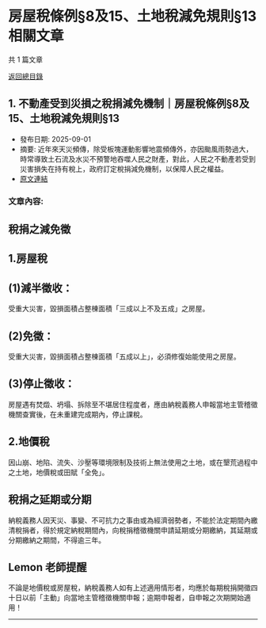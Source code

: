 # 房屋稅條例§8及15、土地稅減免規則§13 相關文章

共 1 篇文章

[返回總目錄](00_總目錄.md)

## 1. 不動產受到災損之稅捐減免機制｜房屋稅條例§8及15、土地稅減免規則§13

- 發布日期: 2025-09-01
- 摘要: 近年來天災頻傳，除受板塊運動影響地震頻傳外，亦因颱風雨勢過大，時常導致土石流及水災不預警地吞噬人民之財產，對此，人民之不動產若受到災害損失在持有稅上，政府訂定稅捐減免機制，以保障人民之權益。
- [原文連結](https://www.jasper-realestate.com/%e4%b8%8d%e5%8b%95%e7%94%a2%e5%8f%97%e5%88%b0%e7%81%bd%e6%90%8d%e4%b9%8b_%e7%a8%85_%e6%8d%90%e6%b8%9b%e5%85%8d%e6%a9%9f%e5%88%b6%e6%88%bf%e5%b1%8b%e7%a8%85%e6%a2%9d%e4%be%8b8%e5%8f%8a15%e5%9c%9f/)

### 文章內容:

## 稅捐之減免徵

## 1.房屋稅

## (1)減半徵收：

受重大災害，毀損面積占整棟面積「三成以上不及五成」之房屋。

## (2)免徵：

受重大災害，毀損面積占整棟面積「五成以上」，必須修復始能使用之房屋。

## (3)停止徵收：

房屋遇有焚燬、坍塌、拆除至不堪居住程度者，應由納稅義務人申報當地主管稽徵機關查實後，在未重建完成期內，停止課稅。

## 2.地價稅

因山崩、地陷、流失、沙壓等環境限制及技術上無法使用之土地，或在墾荒過程中之土地，地價稅或田賦「全免」。

## 稅捐之延期或分期

納稅義務人因天災、事變、不可抗力之事由或為經濟弱勢者，不能於法定期間內繳清稅捐者，得於規定納稅期間內，向稅捐稽徵機關申請延期或分期繳納，其延期或分期繳納之期間，不得逾三年。

## Lemon 老師提醒

不論是地價稅或房屋稅，納稅義務人如有上述適用情形者，均應於每期稅捐開徵四十日以前「主動」向當地主管稽徵機關申報；逾期申報者，自申報之次期開始適用！

---

